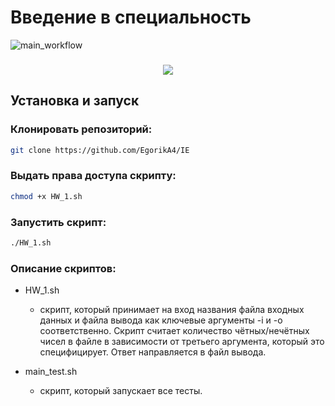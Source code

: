 # Введение в специальность
![main_workflow](https://github.com/EgorikA4/IE/actions/workflows/pylint.yml/badge.svg)

<h3 align="center">
<img src="https://cdn.rawgit.com/odb/official-bash-logo/master/assets/Logos/Identity/PNG/BASH_logo-transparent-bg-color.png">
</h3>

## Установка и запуск

### Клонировать репозиторий:
```bash
git clone https://github.com/EgorikA4/IE
```

### Выдать права доступа скрипту:
```bash
chmod +x HW_1.sh
```

### Запустить скрипт:
```bash
./HW_1.sh
```

### Описание скриптов:

* HW_1.sh
    * скрипт, который принимает на вход названия файла входных данных и файла вывода как ключевые аргументы -i и -o соответственно. Скрипт считает количество чётных/нечётных чисел в файле в зависимости от третьего аргумента, который это специфицирует. Ответ направляется в файл вывода.

* main_test.sh 
    * скрипт, который запускает все тесты.

